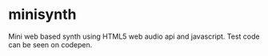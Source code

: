 # minisynth
Mini web based synth using HTML5 web audio api and javascript. Test code can be seen on codepen. 
